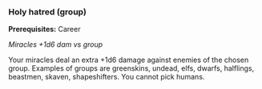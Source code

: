 
### Holy hatred (group)
**Prerequisites:** Career

_Miracles +1d6 dam vs group_

Your miracles deal an extra +1d6 damage against enemies of the chosen group. Examples of groups are greenskins, undead, elfs, dwarfs, halflings, beastmen, skaven, shapeshifters. You cannot pick humans.
